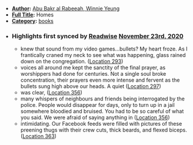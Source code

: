 - **[Author](<Author.md>):** [Abu Bakr al Rabeeah, Winnie Yeung](<Abu Bakr al Rabeeah, Winnie Yeung.md>)
- **[Full Title](<Full Title.md>):** Homes
- **[Category](<Category.md>):** [books](<books.md>)
- ### Highlights first synced by [Readwise](<Readwise.md>) [November 23rd, 2020](<November 23rd, 2020.md>)
    - knew that sound from my video games…bullets? My heart froze. As I frantically craned my neck to see what was happening, glass rained down on the congregation. ([Location 293](https://readwise.io/to_kindle?action=open&asin=B07C328S4V&location=293))
    - voices all around me kept the sanctity of the final prayer, as worshippers had done for centuries. Not a single soul broke concentration, their prayers even more intense and fervent as the bullets sung high above our heads. A quiet ([Location 297](https://readwise.io/to_kindle?action=open&asin=B07C328S4V&location=297))
    - was clear, ([Location 356](https://readwise.io/to_kindle?action=open&asin=B07C328S4V&location=356))
    - many whispers of neighbours and friends being interrogated by the police. People would disappear for days, only to turn up in a jail somewhere bloodied and bruised. You had to be so careful of what you said. We were afraid of saying anything in ([Location 356](https://readwise.io/to_kindle?action=open&asin=B07C328S4V&location=356))
    - intimidating. Our Facebook feeds were filled with pictures of these preening thugs with their crew cuts, thick beards, and flexed biceps. ([Location 363](https://readwise.io/to_kindle?action=open&asin=B07C328S4V&location=363))

